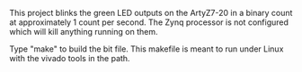 This project blinks the green LED outputs on the ArtyZ7-20 in a
binary count at approximately 1 count per second.  The Zynq
processor is not configured which will kill anything running
on them.

Type "make" to build the bit file.  This makefile is meant to run under
Linux with the vivado tools in the path.
